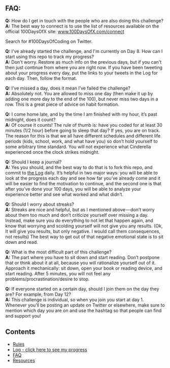 ## FAQ:
  **Q:** How do I get in touch with the people who are also doing this challenge?  
  **A:** The best way to connect is to use the list of resources available on the official 100DaysOfX site:
  www.100DaysOfX.com/connect 
  
  Search for #100DaysOfCoding on Twitter. 

  **Q:** I've already started the challenge, and I'm currently on Day 8. How can I start using this repo to track my progress?  
  **A:** Don't worry. Restore as much info on the previous days, but if you can't then just continue from where you are right now. If you have been tweeting about your progress every day, put the links to your tweets in the Log for each day. Then, follow the format.  

  **Q:** I’ve missed a day, does it mean I’ve failed the challenge?  
  **A:** Absolutely not. You are allowed to miss one day (then make it up by adding one more day to the end of the 100), but never miss two days in a row. This is a great piece of advice on habit formation.

  **Q:** I come home late, and by the time I am finished with my hour, it’s past midnight, does it count?  
  **A:** Of course it counts! The rule of thumb is: have you coded for at least 30 minutes (1/2 hour) before going to sleep that day? If yes, you are on track.  
  The reason for this is that we all have different schedules and different life periods (kids, school, work, and what have you) so don’t hold yourself to some arbitrary time standard. You will not experience what Cinderella experienced once the clock strikes midnight.  

  **Q:** Should I keep a journal?  
  **A:** Yes you should, and the best way to do that is to fork this repo, and commit to [the Log](r1-log.md) daily. It’s helpful in two major ways: you will be able to look at the progress each day and see how far you’ve already come and it will be easier to find the motivation to continue, and the second one is that after you’ve done your 100 days, you will be able to analyze your experience better and see what worked and what didn’t.

  **Q:** Should I worry about streaks?  
  **A:** Streaks are nice and helpful, but as I mentioned above — don’t worry about them too much and don’t criticize yourself over missing a day. Instead, make sure you do everything to not let that happen again, and know that worrying and scolding yourself will not give you any results. (Ok, It will give you results, but only negative. I would call them consequences, not results) The best way to get out of that negative emotional state is to sit down and read.

  **Q:** What is the most difficult part of this challenge?  
  **A:** The part where you have to sit down and start reading. Don’t postpone that or think about it at all, because you will rationalize yourself out of it. Approach it mechanically: sit down, open your book or reading device, and start reading. After 5 minutes, you will not feel any problems/procrastination/desire to stop.  

  **Q:** If everyone started on a certain day, should I join them on the day they are? For example, from Day 12?  
  **A:** This challenge is individual, so when you join you start at day 1. Whenever you’ll be posting an update on Twitter or elsewhere, make sure to mention which day you are on and use the hashtag so that people can find and support you!  

## Contents
* [Rules](rules.md)
* [Log - click here to see my progress](r1-log.md)
* [FAQ](FAQ.md)
* [Resources](resources.md)
